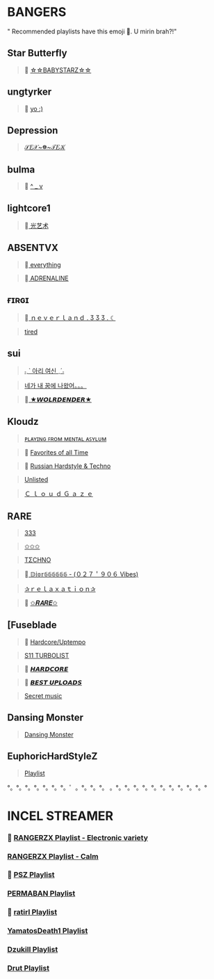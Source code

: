 #  BANGERS
" Recommended playlists have this emoji 🌺. U mirin brah?!"

## Star Butterfly
> 🌺 [☆☆BABYSTARZ☆☆](https://youtube.com/playlist?list=PLOIVjznzkF6g8xSgS5JWDYBQeeJBTBWRc)

## ungtyrker
> 🌺 [yo :)](https://youtube.com/playlist?list=PLBUKAh5mLY_5dDxbX9h7miUIG0sMqL4_W)

## Depression
> [𝒮𝐸𝒳~❁~𝒯𝐸𝒦](https://youtube.com/playlist?list=PLTwLDJl0Tns0W7HUtdBxFdOWnOXtwkw5l)

## bulma
> 🌺 [^ _ v](https://youtube.com/playlist?list=PLRTmPyJoUCsilhMsxQrf2gsZkc4l6yCWa)

## lightcore1
> 🌺[ 光艺术](https://youtube.com/playlist?list=PLkPdrjrOokC9WYn9BMVe-JdcizBU2I7Sg)

## ABSENTVX
> 🌺[ everything](https://youtube.com/playlist?list=PLjO4NiJjMje92A4E740FqD-Wql_rsWBDL)

> 🌺[ ADRENALINE](https://youtube.com/playlist?list=PLjO4NiJjMje8PRP55zvq02ddl3p27MafM)

## ғɪʀɢɪ
> 🌺[ ｎｅｖｅｒｌａｎｄ . Ӡ Ӡ Ӡ . ☾](https://youtube.com/playlist?list=PLdIDJawYJSxWzXIJV1WmOvV20ZU5ye2LJ)

> [tired](https://youtube.com/playlist?list=PLdIDJawYJSxVyTuflOiKIxVfczb6h5SFA)

## sui
> [˗ˏˋ 아리 여신 ˎˊ˗](https://youtube.com/playlist?list=PLV4HFv-t4bKCwa_VyHwww2ApDT0nO9uIG)

> [네가 내 꿈에 나왔어。。。](https://youtube.com/playlist?list=PLV4HFv-t4bKBSEr7QB0itf8uXCclFQJjE)

> 🌺[ ★𝙒𝙊𝙇𝙍𝘿𝙀𝙉𝘿𝙀𝙍★](https://youtube.com/playlist?list=PLV4HFv-t4bKCcVj0QSQk1D-cOiK38Nn0Q)

## Kloudz
> [ᴘʟᴀʏɪɴɢ ꜰʀᴏᴍ ᴍᴇɴᴛᴀʟ ᴀꜱʏʟᴜᴍ](https://youtube.com/playlist?list=PLBTAY2snT7uEdYK9uH8E1nFKYH_Gx7lWV)

> 🌺 [Favorites of all Time](https://youtube.com/playlist?list=PLBTAY2snT7uHz3X5mkxQNMphXu2EvsvpV)

> 🌺 [Russian Hardstyle & Techno](https://youtube.com/playlist?list=PLBTAY2snT7uHgzbKYWD58F-FrOthRpcxW)

> [Unlisted](https://youtube.com/playlist?list=PLdIDJawYJSxWzXIJV1WmOvV20ZU5ye2LJ)

> [Ｃ ｌ ｏ ｕ ｄ Ｇ ａ ｚ ｅ](https://youtube.com/playlist?list=PLBTAY2snT7uHPM87CB0DLXbrjdY9CjbDf)

## RARE
> [333](https://youtube.com/playlist?list=PLs_wM-ic2GW-WaX4KsnB2a5dsk8zFG0sZ)

> [✩✩✩](https://youtube.com/playlist?list=PLs_wM-ic2GW_QeX-MZ_jeZFmFWkcd_w-T)

> [TΣCHNO](https://youtube.com/playlist?list=PLs_wM-ic2GW92EZYgOxnUzxsYjdzod1aC)

> 🌺[ 𝔻𝕚𝕠𝕣𝟞𝟞𝟞𝟞𝟞𝟞 - (０２７＇９０６ Vibes)](https://youtube.com/playlist?list=PLs_wM-ic2GW85MdfLtA_MHK6eyknu8kSf)

> [✰ｒｅｌａｘａｔｉｏｎ✰](https://youtube.com/playlist?list=PLs_wM-ic2GW_0mTLOx2NjC0hImG4DPsUw)

> 🌺 [✩𝑹𝑨𝑹𝑬✩](https://youtube.com/playlist?list=PLs_wM-ic2GW9ipwr2K0D_mACHxEIJzD44)

## [Fuseblade
> 🌺 [Hardcore/Uptempo](https://youtube.com/playlist?list=PLd1lRhpxu6ETL-4T8Op6NWdlZvKGKRqPL)

> [S11 TURBOLIST](https://youtube.com/playlist?list=PLd1lRhpxu6EQWSUZmrkjd0T8nHtPajTM_)

> 🌺 [𝙃𝘼𝙍𝘿𝘾𝙊𝙍𝙀](https://youtube.com/playlist?list=PLd1lRhpxu6ESgWFirlE7R_g4bncuctQpu)

> 🌺 [𝘽𝙀𝙎𝙏 𝙐𝙋𝙇𝙊𝘼𝘿𝙎](https://youtube.com/playlist?list=PLd1lRhpxu6EQiPvQfmViWROKWeCGerFpt)

> [Secret music](https://youtube.com/playlist?list=PLd1lRhpxu6)

## Dansing Monster
> [Dansing Monster](https://youtube.com/playlist?list=PLnyLLWouN3xW2BVuT4cNAva--XjcjG7VL)

## EuphoricHardStyleZ
> [Playlist](https://www.youtube.com/user/EuphoricHardStyleZ/playlists)

°。°。°。°。°。°。°。゜。°。°。°。
。°。°。°。°。°。°。°。°。°。°。°
# INCEL STREAMER
### 🌺 [RANGERZX Playlist - Electronic variety](https://youtube.com/playlist?list=PLKuoegqr5HTlMAJjMF1y80GWf5nH77kD8)

### [RANGERZX Playlist - Calm](https://youtube.com/playlist?list=PLKuoegqr5HTlCaaXkGEcHFNd4FZsVhRHc)

### 🌺 [PSZ Playlist](https://youtube.com/playlist?list=PLOJH4fJ3_716A0WHi1wTNDi4yaGuT2Ma0)

### [PERMABAN Playlist](https://youtube.com/playlist?list=PLZW5bl8Qpvk0yx0w9cNoRUtdm8zKuZIqy)

### 🌺 [ratirl Playlist](https://youtube.com/playlist?list=PLy6N_9yB8Qwy6LL0J7zLUyW8XNX-BPeDl)

### [YamatosDeath1 Playlist](https://youtube.com/playlist?list=PLK60xqOiftyBLpxUAabDa5-C03aWCDw3T)

### [Dzukill Playlist](https://youtube.com/playlist?list=PLUBIsOBogkUT_1PNTkky5xPPyzGwwiwUx)

### [Drut Playlist](https://youtube.com/playlist?list=PLN7UHh1rYr4jNMyZQKlWOUuc5RyUlSt49)
